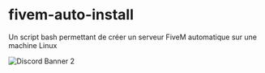 # fivem-auto-install
Un script bash permettant de créer un serveur FiveM automatique sur une machine Linux

![Discord Banner 2](https://discordapp.com/api/guilds/848236715961352242/widget.png?style=banner2)

